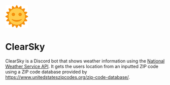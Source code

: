 ![Sun with face emoji](https://raw.githubusercontent.com/twitter/twemoji/master/assets/svg/1f31e.svg)
# ClearSky
ClearSky is a Discord bot that shows weather information using the [National Weather Service API](https://www.weather.gov/documentation/services-web-api). It gets the users location from an inputted ZIP code using a ZIP code database provided by https://www.unitedstateszipcodes.org/zip-code-database/.
